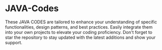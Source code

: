 # JAVA-Codes
These JAVA CODES are tailored to enhance your understanding of specific functionalities, design patterns, and best practices. Easily integrate them into your own projects to elevate your coding proficiency. Don't forget to star the repository to stay updated with the latest additions and show your support.

